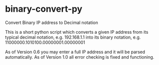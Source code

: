 # binary-convert-py
Convert Binary IP address to Decimal notation

This is a short python script which converts a given IP address from its typical decimal notation,
e.g. 192.168.1.1
into its binary notation,
e.g. 11000000.1010100.00000001.00000001

As of Version 0.6 you may enter a full IP address and it will be parsed automatically.
As of Version 1.0 all error checking is fixed and functioning. 